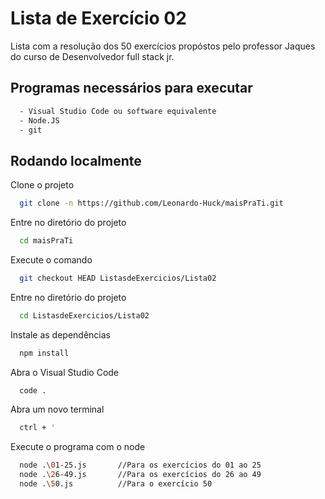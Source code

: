 
# Lista de Exercício 02
Lista com a resolução dos 50 exercícios propóstos pelo professor Jaques do curso de Desenvolvedor full stack jr.


## Programas necessários para executar


```bash
  - Visual Studio Code ou software equivalente
  - Node.JS
  - git
```
    
## Rodando localmente

Clone o projeto

```bash
  git clone -n https://github.com/Leonardo-Huck/maisPraTi.git
```

Entre no diretório do projeto

```bash
  cd maisPraTi
```

Execute o comando

```bash
  git checkout HEAD ListasdeExercicios/Lista02
```
Entre no diretório do projeto

```bash
  cd ListasdeExercicios/Lista02
```

Instale as dependências

```bash
  npm install
```

Abra o Visual Studio Code
```bash
  code .
```

Abra um novo terminal
```bash
  ctrl + '
```

Execute o programa com o node
```bash
  node .\01-25.js       //Para os exercícios do 01 ao 25
  node .\26-49.js       //Para os exercícios do 26 ao 49
  node .\50.js          //Para o exercício 50
```
